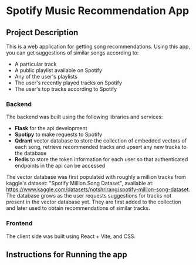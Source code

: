 # Spotify Music Recommendation App

## Project Description

This is a web application for getting song recommendations. Using this app, you can get suggestions of similar songs according to:

* A particular track
* A public playlist available on Spotify
* Any of the user's playlists
* The user's recently played tracks on Spotify
* The user's top tracks according to Spotify

### Backend 
The backend was built using the following libraries and services: 

* **Flask** for the api development
* **Spotipy** to make requests to Spotify
* **Qdrant** vector database to store the collection of embedded vectors of each song, retrieve recommended tracks and upsert any new tracks to the database
* **Redis** to store the token information for each user so that authenticated endpoints in the api can be accessed

The vector database was first populated with roughly a million tracks from kaggle's dataset: "Spotify Million Song Dataset", available at: https://www.kaggle.com/datasets/notshrirang/spotify-million-song-dataset. The database grows as the user requests suggestions for tracks not present in the vector database yet. They are first added to the collection and later used to obtain recommendations of similar tracks.

### Frontend
The client side was built using React + Vite, and CSS.  

## Instructions for Running the app

